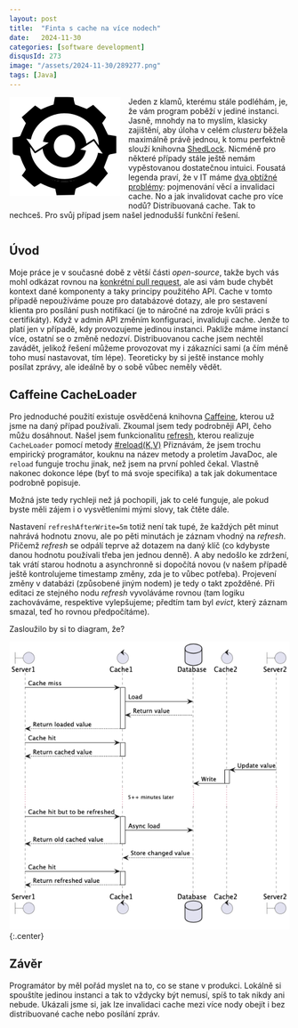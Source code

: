 ```yaml
---
layout: post
title:  "Finta s cache na více nodech"
date:   2024-11-30
categories: [software development]
disqusId: 273
image: "/assets/2024-11-30/289277.png"
tags: [Java]
---
```

<div style="float: left; margin: 0 1em 1em 0; text-align: center;"><img src="/assets/2024-11-30/289277.png" /></div>

Jeden z klamů, kterému stále podléhám, je, že vám program poběží v jediné instanci.
Jasně, mnohdy na to myslím, klasicky zajištění, aby úloha v celém _clusteru_ běžela maximálně právě jednou, k tomu perfektně slouží knihovna [ShedLock](https://github.com/lukas-krecan/ShedLock).
Nicméně pro některé případy stále ještě nemám vypěstovanou dostatečnou intuici.
Fousatá legenda praví, že v IT máme [dva obtížné problémy](https://martinfowler.com/bliki/TwoHardThings.html): pojmenování věcí a invalidaci cache.
No a jak invalidovat cache pro více nodů?
Distribuovaná cache.
Tak to nechceš.
Pro svůj případ jsem našel jednodušší funkční řešení.

<div style="clear:both"></div>
<!--more-->


## Úvod

Moje práce je v současné době z větší části _open-source_, takže bych vás mohl odkázat rovnou na [konkrétní pull request](https://github.com/wultra/powerauth-push-server/pull/885/files), ale asi vám bude chybět kontext dané komponenty a taky principy použitého API.
Cache v tomto případě nepoužíváme pouze pro databázové dotazy, ale pro sestavení klienta pro posílání push notifikací (je to náročné na zdroje kvůli práci s certifikáty).
Když v admin API změním konfiguraci, invaliduji cache.
Jenže to platí jen v případě, kdy provozujeme jedinou instanci.
Pakliže máme instancí více, ostatní se o změně nedozví.
Distribuovanou cache jsem nechtěl zavádět, jelikož řešení můžeme provozovat my i zákazníci sami (a čím méně toho musí nastavovat, tím lépe).
Teoreticky by si ještě instance mohly posílat zprávy, ale ideálně by o sobě vůbec neměly vědět.


## Caffeine CacheLoader

Pro jednoduché použití existuje osvědčená knihovna [Caffeine](https://github.com/ben-manes/caffeine), kterou už jsme na daný případ používali.
Zkoumal jsem tedy podrobněji API, čeho můžu dosáhnout.
Našel jsem funkcionalitu [refresh](https://github.com/ben-manes/caffeine/wiki/Refresh), kterou realizuje `CacheLoader` pomocí metody [#reload(K,V)](https://javadoc.io/doc/com.github.ben-manes.caffeine/caffeine/latest/com.github.benmanes.caffeine/com/github/benmanes/caffeine/cache/CacheLoader.html#reload(K,V)) 
Přiznávám, že jsem trochu empirický programátor, kouknu na název metody a proletím JavaDoc, ale `reload` funguje trochu jinak, než jsem na první pohled čekal.
Vlastně nakonec dokonce lépe (byť to má svoje specifika) a tak jak dokumentace podrobně popisuje.

Možná jste tedy rychleji než já pochopili, jak to celé funguje, ale pokud byste měli zájem i o vysvětleními mými slovy, tak čtěte dále.

Nastavení `refreshAfterWrite=5m` totiž není tak tupé, že každých pět minut nahrává hodnotu znovu, ale po pěti minutách je záznam vhodný na _refresh_.
Přičemž _refresh_ se odpálí teprve až dotazem na daný klíč (co kdybyste danou hodnotu používali třeba jen jednou denně).
A aby nedošlo ke zdržení, tak vrátí starou hodnotu a asynchronně si dopočítá novou (v našem případě ještě kontrolujeme timestamp změny, zda je to vůbec potřeba).
Projevení změny v databázi (způsobené jiným nodem) je tedy o takt zpožděné.
Při editaci ze stejného nodu _refresh_ vyvoláváme rovnou (tam logiku zachováváme, respektive vylepšujeme; předtím tam byl _evict_, který záznam smazal, teď ho rovnou předpočítáme).

Zasloužilo by si to diagram, že?

![](/assets/2024-11-30/diagram.png){:.center}


## Závěr

Programátor by měl pořád myslet na to, co se stane v produkci.
Lokálně si spouštíte jedinou instanci a tak to vždycky být nemusí, spíš to tak nikdy ani nebude.
Ukázali jsme si, jak lze invalidaci cache mezi více nody obejít i bez distribuované cache nebo posílání zpráv.
